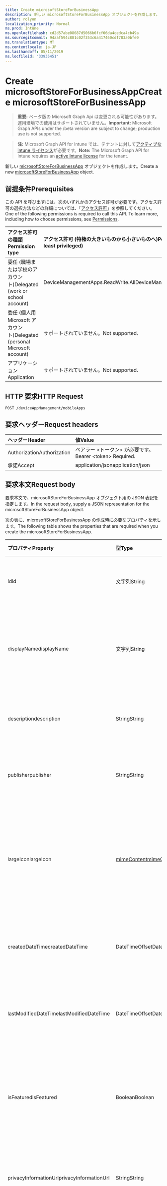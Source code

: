 ```yaml
---
title: Create microsoftStoreForBusinessApp
description: 新しい microsoftStoreForBusinessApp オブジェクトを作成します。
author: rolyon
localization_priority: Normal
ms.prod: Intune
ms.openlocfilehash: cd2d57abe08687d5066b6fcf66da4cedca4cb49a
ms.sourcegitcommit: 94aaf594c881c02f353c6a417460cdf783a0bfe0
ms.translationtype: MT
ms.contentlocale: ja-JP
ms.lasthandoff: 05/11/2019
ms.locfileid: "33935451"
---
```

# <a name="create-microsoftstoreforbusinessapp"></a><span data-ttu-id="c38b3-103">Create microsoftStoreForBusinessApp</span><span class="sxs-lookup"><span data-stu-id="c38b3-103">Create microsoftStoreForBusinessApp</span></span>

> <span data-ttu-id="c38b3-104">**重要:** ベータ版の Microsoft Graph Api は変更される可能性があります。運用環境での使用はサポートされていません。</span><span class="sxs-lookup"><span data-stu-id="c38b3-104">**Important:** Microsoft Graph APIs under the /beta version are subject to change; production use is not supported.</span></span>

> <span data-ttu-id="c38b3-105">**注:** Microsoft Graph API for Intune では、テナントに対して[アクティブな intune ライセンス](https://go.microsoft.com/fwlink/?linkid=839381)が必要です。</span><span class="sxs-lookup"><span data-stu-id="c38b3-105">**Note:** The Microsoft Graph API for Intune requires an [active Intune license](https://go.microsoft.com/fwlink/?linkid=839381) for the tenant.</span></span>

<span data-ttu-id="c38b3-106">新しい [microsoftStoreForBusinessApp](../resources/intune-apps-microsoftstoreforbusinessapp.md) オブジェクトを作成します。</span><span class="sxs-lookup"><span data-stu-id="c38b3-106">Create a new [microsoftStoreForBusinessApp](../resources/intune-apps-microsoftstoreforbusinessapp.md) object.</span></span>

## <a name="prerequisites"></a><span data-ttu-id="c38b3-107">前提条件</span><span class="sxs-lookup"><span data-stu-id="c38b3-107">Prerequisites</span></span>
<span data-ttu-id="c38b3-p101">この API を呼び出すには、次のいずれかのアクセス許可が必要です。アクセス許可の選択方法などの詳細については、「[アクセス許可](/graph/permissions-reference)」を参照してください。</span><span class="sxs-lookup"><span data-stu-id="c38b3-p101">One of the following permissions is required to call this API. To learn more, including how to choose permissions, see [Permissions](/graph/permissions-reference).</span></span>

|<span data-ttu-id="c38b3-110">アクセス許可の種類</span><span class="sxs-lookup"><span data-stu-id="c38b3-110">Permission type</span></span>|<span data-ttu-id="c38b3-111">アクセス許可 (特権の大きいものから小さいものへ)</span><span class="sxs-lookup"><span data-stu-id="c38b3-111">Permissions (from most to least privileged)</span></span>|
|:---|:---|
|<span data-ttu-id="c38b3-112">委任 (職場または学校のアカウント)</span><span class="sxs-lookup"><span data-stu-id="c38b3-112">Delegated (work or school account)</span></span>|<span data-ttu-id="c38b3-113">DeviceManagementApps.ReadWrite.All</span><span class="sxs-lookup"><span data-stu-id="c38b3-113">DeviceManagementApps.ReadWrite.All</span></span>|
|<span data-ttu-id="c38b3-114">委任 (個人用 Microsoft アカウント)</span><span class="sxs-lookup"><span data-stu-id="c38b3-114">Delegated (personal Microsoft account)</span></span>|<span data-ttu-id="c38b3-115">サポートされていません。</span><span class="sxs-lookup"><span data-stu-id="c38b3-115">Not supported.</span></span>|
|<span data-ttu-id="c38b3-116">アプリケーション</span><span class="sxs-lookup"><span data-stu-id="c38b3-116">Application</span></span>|<span data-ttu-id="c38b3-117">サポートされていません。</span><span class="sxs-lookup"><span data-stu-id="c38b3-117">Not supported.</span></span>|

## <a name="http-request"></a><span data-ttu-id="c38b3-118">HTTP 要求</span><span class="sxs-lookup"><span data-stu-id="c38b3-118">HTTP Request</span></span>
<!-- {
  "blockType": "ignored"
}
-->
``` http
POST /deviceAppManagement/mobileApps
```

## <a name="request-headers"></a><span data-ttu-id="c38b3-119">要求ヘッダー</span><span class="sxs-lookup"><span data-stu-id="c38b3-119">Request headers</span></span>
|<span data-ttu-id="c38b3-120">ヘッダー</span><span class="sxs-lookup"><span data-stu-id="c38b3-120">Header</span></span>|<span data-ttu-id="c38b3-121">値</span><span class="sxs-lookup"><span data-stu-id="c38b3-121">Value</span></span>|
|:---|:---|
|<span data-ttu-id="c38b3-122">Authorization</span><span class="sxs-lookup"><span data-stu-id="c38b3-122">Authorization</span></span>|<span data-ttu-id="c38b3-123">ベアラー &lt;トークン&gt; が必要です。</span><span class="sxs-lookup"><span data-stu-id="c38b3-123">Bearer &lt;token&gt; Required.</span></span>|
|<span data-ttu-id="c38b3-124">承諾</span><span class="sxs-lookup"><span data-stu-id="c38b3-124">Accept</span></span>|<span data-ttu-id="c38b3-125">application/json</span><span class="sxs-lookup"><span data-stu-id="c38b3-125">application/json</span></span>|

## <a name="request-body"></a><span data-ttu-id="c38b3-126">要求本文</span><span class="sxs-lookup"><span data-stu-id="c38b3-126">Request body</span></span>
<span data-ttu-id="c38b3-127">要求本文で、microsoftStoreForBusinessApp オブジェクト用の JSON 表記を指定します。</span><span class="sxs-lookup"><span data-stu-id="c38b3-127">In the request body, supply a JSON representation for the microsoftStoreForBusinessApp object.</span></span>

<span data-ttu-id="c38b3-128">次の表に、microsoftStoreForBusinessApp の作成時に必要なプロパティを示します。</span><span class="sxs-lookup"><span data-stu-id="c38b3-128">The following table shows the properties that are required when you create the microsoftStoreForBusinessApp.</span></span>

|<span data-ttu-id="c38b3-129">プロパティ</span><span class="sxs-lookup"><span data-stu-id="c38b3-129">Property</span></span>|<span data-ttu-id="c38b3-130">型</span><span class="sxs-lookup"><span data-stu-id="c38b3-130">Type</span></span>|<span data-ttu-id="c38b3-131">説明</span><span class="sxs-lookup"><span data-stu-id="c38b3-131">Description</span></span>|
|:---|:---|:---|
|<span data-ttu-id="c38b3-132">id</span><span class="sxs-lookup"><span data-stu-id="c38b3-132">id</span></span>|<span data-ttu-id="c38b3-133">文字列</span><span class="sxs-lookup"><span data-stu-id="c38b3-133">String</span></span>|<span data-ttu-id="c38b3-134">エンティティのキー。</span><span class="sxs-lookup"><span data-stu-id="c38b3-134">Key of the entity.</span></span> <span data-ttu-id="c38b3-135">[mobileApp](../resources/intune-apps-mobileapp.md) から継承します</span><span class="sxs-lookup"><span data-stu-id="c38b3-135">Inherited from [mobileApp](../resources/intune-apps-mobileapp.md)</span></span>|
|<span data-ttu-id="c38b3-136">displayName</span><span class="sxs-lookup"><span data-stu-id="c38b3-136">displayName</span></span>|<span data-ttu-id="c38b3-137">文字列</span><span class="sxs-lookup"><span data-stu-id="c38b3-137">String</span></span>|<span data-ttu-id="c38b3-138">管理者が提供またはインポートしたアプリのタイトル。</span><span class="sxs-lookup"><span data-stu-id="c38b3-138">The admin provided or imported title of the app.</span></span> <span data-ttu-id="c38b3-139">[mobileApp](../resources/intune-apps-mobileapp.md) から継承します</span><span class="sxs-lookup"><span data-stu-id="c38b3-139">Inherited from [mobileApp](../resources/intune-apps-mobileapp.md)</span></span>|
|<span data-ttu-id="c38b3-140">description</span><span class="sxs-lookup"><span data-stu-id="c38b3-140">description</span></span>|<span data-ttu-id="c38b3-141">String</span><span class="sxs-lookup"><span data-stu-id="c38b3-141">String</span></span>|<span data-ttu-id="c38b3-142">アプリの説明。</span><span class="sxs-lookup"><span data-stu-id="c38b3-142">The description of the app.</span></span> <span data-ttu-id="c38b3-143">[mobileApp](../resources/intune-apps-mobileapp.md) から継承します</span><span class="sxs-lookup"><span data-stu-id="c38b3-143">Inherited from [mobileApp](../resources/intune-apps-mobileapp.md)</span></span>|
|<span data-ttu-id="c38b3-144">publisher</span><span class="sxs-lookup"><span data-stu-id="c38b3-144">publisher</span></span>|<span data-ttu-id="c38b3-145">String</span><span class="sxs-lookup"><span data-stu-id="c38b3-145">String</span></span>|<span data-ttu-id="c38b3-146">アプリの発行元。</span><span class="sxs-lookup"><span data-stu-id="c38b3-146">The publisher of the app.</span></span> <span data-ttu-id="c38b3-147">[mobileApp](../resources/intune-apps-mobileapp.md) から継承します</span><span class="sxs-lookup"><span data-stu-id="c38b3-147">Inherited from [mobileApp](../resources/intune-apps-mobileapp.md)</span></span>|
|<span data-ttu-id="c38b3-148">largeIcon</span><span class="sxs-lookup"><span data-stu-id="c38b3-148">largeIcon</span></span>|[<span data-ttu-id="c38b3-149">mimeContent</span><span class="sxs-lookup"><span data-stu-id="c38b3-149">mimeContent</span></span>](../resources/intune-shared-mimecontent.md)|<span data-ttu-id="c38b3-150">アプリの詳細に表示され、アイコンのアップロードに使用される大きいアイコン。</span><span class="sxs-lookup"><span data-stu-id="c38b3-150">The large icon, to be displayed in the app details and used for upload of the icon.</span></span> <span data-ttu-id="c38b3-151">[mobileApp](../resources/intune-apps-mobileapp.md) から継承します</span><span class="sxs-lookup"><span data-stu-id="c38b3-151">Inherited from [mobileApp](../resources/intune-apps-mobileapp.md)</span></span>|
|<span data-ttu-id="c38b3-152">createdDateTime</span><span class="sxs-lookup"><span data-stu-id="c38b3-152">createdDateTime</span></span>|<span data-ttu-id="c38b3-153">DateTimeOffset</span><span class="sxs-lookup"><span data-stu-id="c38b3-153">DateTimeOffset</span></span>|<span data-ttu-id="c38b3-154">アプリが作成された日時。</span><span class="sxs-lookup"><span data-stu-id="c38b3-154">The date and time the app was created.</span></span> <span data-ttu-id="c38b3-155">[mobileApp](../resources/intune-apps-mobileapp.md) から継承します</span><span class="sxs-lookup"><span data-stu-id="c38b3-155">Inherited from [mobileApp](../resources/intune-apps-mobileapp.md)</span></span>|
|<span data-ttu-id="c38b3-156">lastModifiedDateTime</span><span class="sxs-lookup"><span data-stu-id="c38b3-156">lastModifiedDateTime</span></span>|<span data-ttu-id="c38b3-157">DateTimeOffset</span><span class="sxs-lookup"><span data-stu-id="c38b3-157">DateTimeOffset</span></span>|<span data-ttu-id="c38b3-158">アプリが最後に変更された日時。</span><span class="sxs-lookup"><span data-stu-id="c38b3-158">The date and time the app was last modified.</span></span> <span data-ttu-id="c38b3-159">[mobileApp](../resources/intune-apps-mobileapp.md) から継承します</span><span class="sxs-lookup"><span data-stu-id="c38b3-159">Inherited from [mobileApp](../resources/intune-apps-mobileapp.md)</span></span>|
|<span data-ttu-id="c38b3-160">isFeatured</span><span class="sxs-lookup"><span data-stu-id="c38b3-160">isFeatured</span></span>|<span data-ttu-id="c38b3-161">Boolean</span><span class="sxs-lookup"><span data-stu-id="c38b3-161">Boolean</span></span>|<span data-ttu-id="c38b3-162">アプリが管理者のおすすめとしてマークされたかどうかを示す値。[mobileApp](../resources/intune-apps-mobileapp.md) から継承します</span><span class="sxs-lookup"><span data-stu-id="c38b3-162">The value indicating whether the app is marked as featured by the admin. Inherited from [mobileApp](../resources/intune-apps-mobileapp.md)</span></span>|
|<span data-ttu-id="c38b3-163">privacyInformationUrl</span><span class="sxs-lookup"><span data-stu-id="c38b3-163">privacyInformationUrl</span></span>|<span data-ttu-id="c38b3-164">String</span><span class="sxs-lookup"><span data-stu-id="c38b3-164">String</span></span>|<span data-ttu-id="c38b3-165">プライバシーに関する声明の URL。</span><span class="sxs-lookup"><span data-stu-id="c38b3-165">The privacy statement Url.</span></span> <span data-ttu-id="c38b3-166">[mobileApp](../resources/intune-apps-mobileapp.md) から継承します</span><span class="sxs-lookup"><span data-stu-id="c38b3-166">Inherited from [mobileApp](../resources/intune-apps-mobileapp.md)</span></span>|
|<span data-ttu-id="c38b3-167">informationUrl</span><span class="sxs-lookup"><span data-stu-id="c38b3-167">informationUrl</span></span>|<span data-ttu-id="c38b3-168">String</span><span class="sxs-lookup"><span data-stu-id="c38b3-168">String</span></span>|<span data-ttu-id="c38b3-169">詳細情報の URL。</span><span class="sxs-lookup"><span data-stu-id="c38b3-169">The more information Url.</span></span> <span data-ttu-id="c38b3-170">[mobileApp](../resources/intune-apps-mobileapp.md) から継承します</span><span class="sxs-lookup"><span data-stu-id="c38b3-170">Inherited from [mobileApp](../resources/intune-apps-mobileapp.md)</span></span>|
|<span data-ttu-id="c38b3-171">owner</span><span class="sxs-lookup"><span data-stu-id="c38b3-171">owner</span></span>|<span data-ttu-id="c38b3-172">String</span><span class="sxs-lookup"><span data-stu-id="c38b3-172">String</span></span>|<span data-ttu-id="c38b3-173">アプリの所有者。</span><span class="sxs-lookup"><span data-stu-id="c38b3-173">The owner of the app.</span></span> <span data-ttu-id="c38b3-174">[mobileApp](../resources/intune-apps-mobileapp.md) から継承します</span><span class="sxs-lookup"><span data-stu-id="c38b3-174">Inherited from [mobileApp](../resources/intune-apps-mobileapp.md)</span></span>|
|<span data-ttu-id="c38b3-175">developer</span><span class="sxs-lookup"><span data-stu-id="c38b3-175">developer</span></span>|<span data-ttu-id="c38b3-176">String</span><span class="sxs-lookup"><span data-stu-id="c38b3-176">String</span></span>|<span data-ttu-id="c38b3-177">アプリの開発者。</span><span class="sxs-lookup"><span data-stu-id="c38b3-177">The developer of the app.</span></span> <span data-ttu-id="c38b3-178">[mobileApp](../resources/intune-apps-mobileapp.md) から継承します</span><span class="sxs-lookup"><span data-stu-id="c38b3-178">Inherited from [mobileApp](../resources/intune-apps-mobileapp.md)</span></span>|
|<span data-ttu-id="c38b3-179">notes</span><span class="sxs-lookup"><span data-stu-id="c38b3-179">notes</span></span>|<span data-ttu-id="c38b3-180">String</span><span class="sxs-lookup"><span data-stu-id="c38b3-180">String</span></span>|<span data-ttu-id="c38b3-181">アプリ用のメモ。</span><span class="sxs-lookup"><span data-stu-id="c38b3-181">Notes for the app.</span></span> <span data-ttu-id="c38b3-182">[mobileApp](../resources/intune-apps-mobileapp.md) から継承します</span><span class="sxs-lookup"><span data-stu-id="c38b3-182">Inherited from [mobileApp](../resources/intune-apps-mobileapp.md)</span></span>|
|<span data-ttu-id="c38b3-183">uploadState</span><span class="sxs-lookup"><span data-stu-id="c38b3-183">uploadState</span></span>|<span data-ttu-id="c38b3-184">Int32</span><span class="sxs-lookup"><span data-stu-id="c38b3-184">Int32</span></span>|<span data-ttu-id="c38b3-185">アップロード状態。</span><span class="sxs-lookup"><span data-stu-id="c38b3-185">The upload state.</span></span> <span data-ttu-id="c38b3-186">[mobileApp](../resources/intune-apps-mobileapp.md) から継承します</span><span class="sxs-lookup"><span data-stu-id="c38b3-186">Inherited from [mobileApp](../resources/intune-apps-mobileapp.md)</span></span>|
|<span data-ttu-id="c38b3-187">publishingState</span><span class="sxs-lookup"><span data-stu-id="c38b3-187">publishingState</span></span>|[<span data-ttu-id="c38b3-188">mobileAppPublishingState</span><span class="sxs-lookup"><span data-stu-id="c38b3-188">mobileAppPublishingState</span></span>](../resources/intune-apps-mobileapppublishingstate.md)|<span data-ttu-id="c38b3-189">アプリの発行の状態。</span><span class="sxs-lookup"><span data-stu-id="c38b3-189">The publishing state for the app.</span></span> <span data-ttu-id="c38b3-190">アプリが発行されていない限り、アプリを割り当てることができません。</span><span class="sxs-lookup"><span data-stu-id="c38b3-190">The app cannot be assigned unless the app is published.</span></span> <span data-ttu-id="c38b3-191">[MobileApp](../resources/intune-apps-mobileapp.md)から継承されます。</span><span class="sxs-lookup"><span data-stu-id="c38b3-191">Inherited from [mobileApp](../resources/intune-apps-mobileapp.md).</span></span> <span data-ttu-id="c38b3-192">可能な値は、`notPublished`、`processing`、`published` です。</span><span class="sxs-lookup"><span data-stu-id="c38b3-192">Possible values are: `notPublished`, `processing`, `published`.</span></span>|
|<span data-ttu-id="c38b3-193">isAssigned</span><span class="sxs-lookup"><span data-stu-id="c38b3-193">isAssigned</span></span>|<span data-ttu-id="c38b3-194">Boolean</span><span class="sxs-lookup"><span data-stu-id="c38b3-194">Boolean</span></span>|<span data-ttu-id="c38b3-195">アプリが少なくとも1つのグループに割り当てられているかどうかを示す値。</span><span class="sxs-lookup"><span data-stu-id="c38b3-195">The value indicating whether the app is assigned to at least one group.</span></span> <span data-ttu-id="c38b3-196">[mobileApp](../resources/intune-apps-mobileapp.md) から継承します</span><span class="sxs-lookup"><span data-stu-id="c38b3-196">Inherited from [mobileApp](../resources/intune-apps-mobileapp.md)</span></span>|
|<span data-ttu-id="c38b3-197">roleScopeTagIds</span><span class="sxs-lookup"><span data-stu-id="c38b3-197">roleScopeTagIds</span></span>|<span data-ttu-id="c38b3-198">String collection</span><span class="sxs-lookup"><span data-stu-id="c38b3-198">String collection</span></span>|<span data-ttu-id="c38b3-199">このモバイルアプリの範囲タグ id のリスト。</span><span class="sxs-lookup"><span data-stu-id="c38b3-199">List of scope tag ids for this mobile app.</span></span> <span data-ttu-id="c38b3-200">[mobileApp](../resources/intune-apps-mobileapp.md) から継承します</span><span class="sxs-lookup"><span data-stu-id="c38b3-200">Inherited from [mobileApp](../resources/intune-apps-mobileapp.md)</span></span>|
|<span data-ttu-id="c38b3-201">dependentAppCount</span><span class="sxs-lookup"><span data-stu-id="c38b3-201">dependentAppCount</span></span>|<span data-ttu-id="c38b3-202">Int32</span><span class="sxs-lookup"><span data-stu-id="c38b3-202">Int32</span></span>|<span data-ttu-id="c38b3-203">子アプリが持つ依存関係の合計数。</span><span class="sxs-lookup"><span data-stu-id="c38b3-203">The total number of dependencies the child app has.</span></span> <span data-ttu-id="c38b3-204">[mobileApp](../resources/intune-apps-mobileapp.md) から継承します</span><span class="sxs-lookup"><span data-stu-id="c38b3-204">Inherited from [mobileApp](../resources/intune-apps-mobileapp.md)</span></span>|
|<span data-ttu-id="c38b3-205">usedLicenseCount</span><span class="sxs-lookup"><span data-stu-id="c38b3-205">usedLicenseCount</span></span>|<span data-ttu-id="c38b3-206">Int32</span><span class="sxs-lookup"><span data-stu-id="c38b3-206">Int32</span></span>|<span data-ttu-id="c38b3-207">使用中の、ビジネス向け Microsoft Store ライセンスの数。</span><span class="sxs-lookup"><span data-stu-id="c38b3-207">The number of Microsoft Store for Business licenses in use.</span></span>|
|<span data-ttu-id="c38b3-208">totalLicenseCount</span><span class="sxs-lookup"><span data-stu-id="c38b3-208">totalLicenseCount</span></span>|<span data-ttu-id="c38b3-209">Int32</span><span class="sxs-lookup"><span data-stu-id="c38b3-209">Int32</span></span>|<span data-ttu-id="c38b3-210">ビジネス向け Microsoft Store ライセンスの合計数。</span><span class="sxs-lookup"><span data-stu-id="c38b3-210">The total number of Microsoft Store for Business licenses.</span></span>|
|<span data-ttu-id="c38b3-211">productKey</span><span class="sxs-lookup"><span data-stu-id="c38b3-211">productKey</span></span>|<span data-ttu-id="c38b3-212">String</span><span class="sxs-lookup"><span data-stu-id="c38b3-212">String</span></span>|<span data-ttu-id="c38b3-213">アプリのプロダクト キー</span><span class="sxs-lookup"><span data-stu-id="c38b3-213">The app product key</span></span>|
|<span data-ttu-id="c38b3-214">licenseType</span><span class="sxs-lookup"><span data-stu-id="c38b3-214">licenseType</span></span>|[<span data-ttu-id="c38b3-215">Microsoft Storeforbusinesslicensetype</span><span class="sxs-lookup"><span data-stu-id="c38b3-215">microsoftStoreForBusinessLicenseType</span></span>](../resources/intune-apps-microsoftstoreforbusinesslicensetype.md)|<span data-ttu-id="c38b3-216">アプリライセンスの種類。</span><span class="sxs-lookup"><span data-stu-id="c38b3-216">The app license type.</span></span> <span data-ttu-id="c38b3-217">可能な値は、`offline`、`online` です。</span><span class="sxs-lookup"><span data-stu-id="c38b3-217">Possible values are: `offline`, `online`.</span></span>|
|<span data-ttu-id="c38b3-218">packageIdentityName</span><span class="sxs-lookup"><span data-stu-id="c38b3-218">packageIdentityName</span></span>|<span data-ttu-id="c38b3-219">String</span><span class="sxs-lookup"><span data-stu-id="c38b3-219">String</span></span>|<span data-ttu-id="c38b3-220">アプリ パッケージの識別子</span><span class="sxs-lookup"><span data-stu-id="c38b3-220">The app package identifier</span></span>|
|<span data-ttu-id="c38b3-221">licensingType</span><span class="sxs-lookup"><span data-stu-id="c38b3-221">licensingType</span></span>|[<span data-ttu-id="c38b3-222">vppLicensingType</span><span class="sxs-lookup"><span data-stu-id="c38b3-222">vppLicensingType</span></span>](../resources/intune-apps-vpplicensingtype.md)|<span data-ttu-id="c38b3-223">サポートされているライセンスの種類。</span><span class="sxs-lookup"><span data-stu-id="c38b3-223">The supported License Type.</span></span>|



## <a name="response"></a><span data-ttu-id="c38b3-224">応答</span><span class="sxs-lookup"><span data-stu-id="c38b3-224">Response</span></span>
<span data-ttu-id="c38b3-225">成功した場合、このメソッドは `201 Created` 応答コードと、応答本文で [microsoftStoreForBusinessApp](../resources/intune-apps-microsoftstoreforbusinessapp.md) オブジェクトを返します。</span><span class="sxs-lookup"><span data-stu-id="c38b3-225">If successful, this method returns a `201 Created` response code and a [microsoftStoreForBusinessApp](../resources/intune-apps-microsoftstoreforbusinessapp.md) object in the response body.</span></span>

## <a name="example"></a><span data-ttu-id="c38b3-226">例</span><span class="sxs-lookup"><span data-stu-id="c38b3-226">Example</span></span>

### <a name="request"></a><span data-ttu-id="c38b3-227">要求</span><span class="sxs-lookup"><span data-stu-id="c38b3-227">Request</span></span>
<span data-ttu-id="c38b3-228">以下は、要求の例です。</span><span class="sxs-lookup"><span data-stu-id="c38b3-228">Here is an example of the request.</span></span>
``` http
POST https://graph.microsoft.com/beta/deviceAppManagement/mobileApps
Content-type: application/json
Content-length: 1132

{
  "@odata.type": "#microsoft.graph.microsoftStoreForBusinessApp",
  "displayName": "Display Name value",
  "description": "Description value",
  "publisher": "Publisher value",
  "largeIcon": {
    "@odata.type": "microsoft.graph.mimeContent",
    "type": "Type value",
    "value": "dmFsdWU="
  },
  "isFeatured": true,
  "privacyInformationUrl": "https://example.com/privacyInformationUrl/",
  "informationUrl": "https://example.com/informationUrl/",
  "owner": "Owner value",
  "developer": "Developer value",
  "notes": "Notes value",
  "uploadState": 11,
  "publishingState": "processing",
  "isAssigned": true,
  "roleScopeTagIds": [
    "Role Scope Tag Ids value"
  ],
  "dependentAppCount": 1,
  "usedLicenseCount": 0,
  "totalLicenseCount": 1,
  "productKey": "Product Key value",
  "licenseType": "online",
  "packageIdentityName": "Package Identity Name value",
  "licensingType": {
    "@odata.type": "microsoft.graph.vppLicensingType",
    "supportUserLicensing": true,
    "supportDeviceLicensing": true,
    "supportsUserLicensing": true,
    "supportsDeviceLicensing": true
  }
}
```

### <a name="response"></a><span data-ttu-id="c38b3-229">応答</span><span class="sxs-lookup"><span data-stu-id="c38b3-229">Response</span></span>
<span data-ttu-id="c38b3-p120">以下は、応答の例です。注:簡潔にするために、ここに示す応答オブジェクトは切り詰められている場合があります。すべてのプロパティは実際の呼び出しから返されます。</span><span class="sxs-lookup"><span data-stu-id="c38b3-p120">Here is an example of the response. Note: The response object shown here may be truncated for brevity. All of the properties will be returned from an actual call.</span></span>
``` http
HTTP/1.1 201 Created
Content-Type: application/json
Content-Length: 1304

{
  "@odata.type": "#microsoft.graph.microsoftStoreForBusinessApp",
  "id": "f33358bc-58bc-f333-bc58-33f3bc5833f3",
  "displayName": "Display Name value",
  "description": "Description value",
  "publisher": "Publisher value",
  "largeIcon": {
    "@odata.type": "microsoft.graph.mimeContent",
    "type": "Type value",
    "value": "dmFsdWU="
  },
  "createdDateTime": "2017-01-01T00:02:43.5775965-08:00",
  "lastModifiedDateTime": "2017-01-01T00:00:35.1329464-08:00",
  "isFeatured": true,
  "privacyInformationUrl": "https://example.com/privacyInformationUrl/",
  "informationUrl": "https://example.com/informationUrl/",
  "owner": "Owner value",
  "developer": "Developer value",
  "notes": "Notes value",
  "uploadState": 11,
  "publishingState": "processing",
  "isAssigned": true,
  "roleScopeTagIds": [
    "Role Scope Tag Ids value"
  ],
  "dependentAppCount": 1,
  "usedLicenseCount": 0,
  "totalLicenseCount": 1,
  "productKey": "Product Key value",
  "licenseType": "online",
  "packageIdentityName": "Package Identity Name value",
  "licensingType": {
    "@odata.type": "microsoft.graph.vppLicensingType",
    "supportUserLicensing": true,
    "supportDeviceLicensing": true,
    "supportsUserLicensing": true,
    "supportsDeviceLicensing": true
  }
}
```




